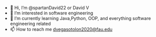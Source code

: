 - 👋 Hi, I’m @spartanDavid22 or David V
- 👀 I’m interested in software engineering
- 🌱 I’m currently learning Java,Python, OOP, and everything software engineering related
- 📫 How to reach me dvegasotolon2020@fau.edu

<!---
spartanDavid22/spartanDavid22 is a ✨ special ✨ repository because its `README.md` (this file) appears on your GitHub profile.
You can click the Preview link to take a look at your changes.
--->
